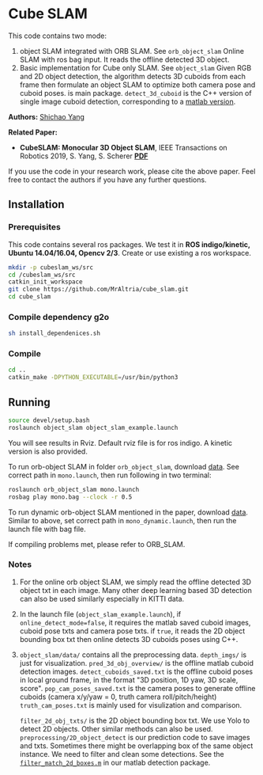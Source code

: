 

# Cube SLAM #
This code contains two mode:
1)  object SLAM integrated with ORB SLAM. See ```orb_object_slam```  Online SLAM with ros bag input. It reads the offline detected 3D object.
2) Basic implementation for Cube only SLAM. See ```object_slam``` Given RGB and 2D object detection, the algorithm detects 3D cuboids from each frame then formulate an object SLAM to optimize both camera pose and cuboid poses.  is main package. ```detect_3d_cuboid``` is the C++ version of single image cuboid detection, corresponding to a [matlab version](https://github.com/shichaoy/matlab_cuboid_detect).

**Authors:** [Shichao Yang](https://shichaoy.github.io./)

**Related Paper:**

* **CubeSLAM: Monocular 3D Object SLAM**, IEEE Transactions on Robotics 2019, S. Yang, S. Scherer  [**PDF**](https://arxiv.org/abs/1806.00557)

If you use the code in your research work, please cite the above paper. Feel free to contact the authors if you have any further questions.



## Installation

### Prerequisites
This code contains several ros packages. We test it in **ROS indigo/kinetic, Ubuntu 14.04/16.04, Opencv 2/3**. Create or use existing a ros workspace.
```bash
mkdir -p cubeslam_ws/src
cd /cubeslam_ws/src
catkin_init_workspace
git clone https://github.com/MrAltria/cube_slam.git
cd cube_slam
```

### Compile dependency g2o
```bash
sh install_dependenices.sh
```


### Compile
```bash
cd ..
catkin_make -DPYTHON_EXECUTABLE=/usr/bin/python3
```


## Running #
```bash
source devel/setup.bash
roslaunch object_slam object_slam_example.launch
```
You will see results in Rviz. Default rviz file is for ros indigo. A kinetic version is also provided.

To run orb-object SLAM in folder ```orb_object_slam```, download [data](https://drive.google.com/open?id=1FrBdmYxrrM6XeBe_vIXCuBTfZeCMgApL). See correct path in ```mono.launch```, then run following in two terminal:
``` bash
roslaunch orb_object_slam mono.launch
rosbag play mono.bag --clock -r 0.5
```

To run dynamic orb-object SLAM mentioned in the paper, download [data](https://drive.google.com/drive/folders/1T2PmK3Xt5Bq9Z7UhV8FythvramqhOo0a?usp=sharing). Similar to above, set correct path in ```mono_dynamic.launch```, then run the launch file with bag file.


If compiling problems met, please refer to ORB_SLAM.


### Notes

1. For the online orb object SLAM, we simply read the offline detected 3D object txt in each image. Many other deep learning based 3D detection can also be used similarly especially in KITTI data.

2. In the launch file (```object_slam_example.launch```), if ```online_detect_mode=false```, it requires the matlab saved cuboid images, cuboid pose txts and camera pose txts.  if ```true```, it reads the 2D object bounding box txt then online detects 3D cuboids poses using C++.

3. ```object_slam/data/``` contains all the preprocessing data. ```depth_imgs/``` is just for visualization. ```pred_3d_obj_overview/``` is the offline matlab cuboid detection images. ```detect_cuboids_saved.txt``` is the offline cuboid poses in local ground frame, in the format "3D position, 1D yaw, 3D scale, score". ```pop_cam_poses_saved.txt``` is the camera poses to generate offline cuboids (camera x/y/yaw = 0, truth camera roll/pitch/height) ```truth_cam_poses.txt``` is mainly used for visulization and comparison.

	```filter_2d_obj_txts/``` is the 2D object bounding box txt. We use Yolo to detect 2D objects. Other similar methods can also be used. ```preprocessing/2D_object_detect``` is our prediction code to save images and txts. Sometimes there might be overlapping box of the same object instance. We need to filter and clean some detections. See the [```filter_match_2d_boxes.m```](https://github.com/shichaoy/matlab_cuboid_detect/blob/master/filter_match_2d_boxes.m) in our matlab detection package.
